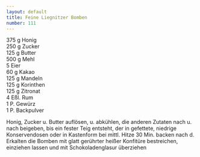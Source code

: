 ```yaml
---
layout: default
title: Feine Liegnitzer Bomben
number: 111
---
```


375 g Honig  
250 g Zucker  
125 g Butter  
500 g Mehl  
5 Eier  
60 g Kakao  
125 g Mandeln  
125 g Korinthen  
125 g Zitronat  
4 Eßl. Rum  
1 P. Gewürz  
1 P. Backpulver

Honig, Zucker u. Butter auflösen, u. abkühlen, die anderen Zutaten nach u. nach beigeben, bis ein fester Teig entsteht, der in gefettete, niedrige Konservendosen oder in Kastenform bei mittl. Hitze 30 Min. backen nach d. Erkalten die Bomben mit glatt gerührter heißer Konfitüre bestreichen, einziehen lassen und mit Schokoladenglasur überziehen
